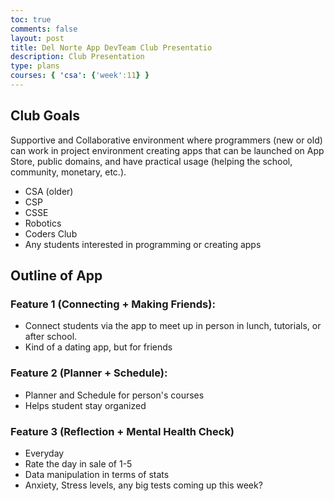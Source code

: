 ```yaml
---
toc: true
comments: false
layout: post
title: Del Norte App DevTeam Club Presentatio
description: Club Presentation
type: plans
courses: { 'csa': {'week':11} }
---
```


## Club Goals

Supportive and Collaborative environment where programmers (new or old) can work in project environment creating apps that can be launched on App Store, public domains, and  have practical usage (helping the school, community, monetary, etc.).

- CSA (older)
- CSP
- CSSE
- Robotics
- Coders Club
- Any students interested in programming or creating apps

## Outline of App

### Feature 1 (Connecting + Making Friends):
- Connect students via the app to meet up in person in lunch, tutorials, or after school.
- Kind of a dating app, but for friends

### Feature 2 (Planner + Schedule):
- Planner and Schedule for person's courses
- Helps student stay organized

### Feature 3 (Reflection + Mental Health Check)
- Everyday
- Rate the day in sale of 1-5
- Data manipulation in terms of stats 
- Anxiety, Stress levels, any big tests coming up this week?
